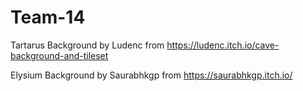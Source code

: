 # Team-14

Tartarus Background by Ludenc from https://ludenc.itch.io/cave-background-and-tileset

Elysium Background by Saurabhkgp from https://saurabhkgp.itch.io/